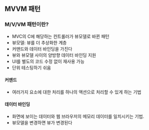 ## MVVM 패턴

### M/V/VM 패턴이란?
- MVC의 C에 해당하는 컨트롤러가 뷰모델로 바뀐 패턴
- 뷰모델: 뷰를 더 추상화한 계층
- 커맨드와 데이터 바인딩을 가진다
- 뷰와 뷰모델 사이의 양방향 데이터 바인딩 지원
- UI를 별도의 코드 수정 없이 재사용 가능
- 단위 테스팅하기 쉬움

#### 커맨드
- 여러가지 요소에 대한 처리를 하나의 액션으로 처리할 수 있게 하는 기법

#### 데이터 바인딩
- 화면에 보이는 데이터와 웹 브라우저의 메모리 데이터를 일치시키는 기법.
- 뷰모델을 변경하면 뷰가 변경된다
